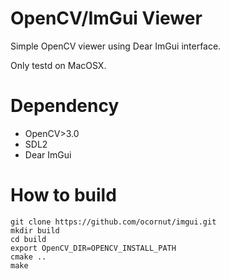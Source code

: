 # OpenCV/ImGui Viewer

Simple OpenCV viewer using Dear ImGui interface.

Only testd on MacOSX.

# Dependency

- OpenCV>3.0
- SDL2
- Dear ImGui

# How to build

```
git clone https://github.com/ocornut/imgui.git
mkdir build
cd build
export OpenCV_DIR=OPENCV_INSTALL_PATH
cmake ..
make
```
